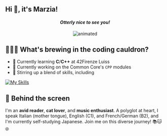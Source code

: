 ## Hi 👋, it's Marzia!

<h4 align="center"><em>Otterly nice to see you!</em></h4>
<p align="center">
  <img src="https://media.giphy.com/media/v0YiARQxj1yc8/giphy.gif" alt="animated"/>
</p>

## 👩🏻‍💻 What's brewing in the coding cauldron?
* 🌱 Currently learning **C**/**C++** at 42Firenze Luiss
* 🔭 Currently working on the Common Core's `CPP` modules
* 🍳 Stirring up a blend of skills, including

[![My Skills](https://skillicons.dev/icons?i=bash,c,cpp,github,linux,vim,vscode)](https://skillicons.dev)

## 👀 Behind the screen
I'm an **avid reader**, **cat lover**, and **music enthusiast**. A polyglot at heart, I speak Italian (mother tongue), English (C1), and French/German (B2), and I'm currently self-studying Japanese. Join me on this diverse journey! 📚🐱🌐

<!-- * 
<h4 align="center"><em>Currently exploring the intersections between technology and languages</em></h4>

* 🐈 Cat lover
* 🛂 Language passport
	* 🎓 Italian (mother tongue), English (C1), French (B2), German (B2)
	* 🇯🇵 Currently learning Japanese as an autodidact

⬇️ My stats and completed projects
[![mnegro's 42 stats](https://badge42.vercel.app/api/v2/clhypeekx004508mlla98wjfp/stats?cursusId=21&coalitionId=284)](https://github.com/JaeSeoKim/badge42)

| Project         | Score       |
| -----------     | ----------- |
| `cub3d`         | 105/100     |
| `minishell`     | 101/100     |
| `philosophers`  | 100/100     |
| `so_long`       | 125/125     |
| `push_swap`     | 100/100     |
| `minitalk`      | 100/100     |
| `born2beroot`   | 125/125     |
| `get_next_line` | 125/125     |
| `ft_printf`     | 100/100     |
| `libft`         | 102/125     |


* 👾 Always been a nerd, so decided to give coding a go
* 🗂️ Here's some programming material I made, that you might find helpful https://ko-fi.com/mappuccino/shop

**marzianegro/marzianegro** is a ✨ _special_ ✨ repository because its `README.md` (this file) appears on your GitHub profile.
-->
